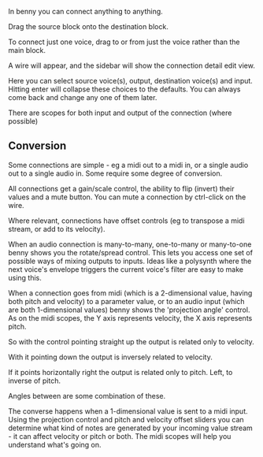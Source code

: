 In benny you can connect anything to anything.

Drag the source block onto the destination block.

To connect just one voice, drag to or from just the voice rather than the main block.

A wire will appear, and the sidebar will show the connection detail edit view.

Here you can select source voice(s), output, destination voice(s) and input. Hitting enter will collapse these choices to the defaults. You can always come back and change any one of them later.

There are scopes for both input and output of the connection (where possible)

## Conversion

Some connections are simple - eg a midi out to a midi in, or a single audio out to a single audio in. Some require some degree of conversion.

All connections get a gain/scale control, the ability to flip (invert) their values and a mute button. You can mute a connection by ctrl-click on the wire.

Where relevant, connections have offset controls (eg to transpose a midi stream, or add to its velocity).

When an audio connection is many-to-many, one-to-many or many-to-one benny shows you the rotate/spread control. This lets you access one set of possible ways of mixing outputs to inputs. Ideas like a polysynth where the next voice's envelope triggers the current voice's filter are easy to make using this.

When a connection goes from midi (which is a 2-dimensional value, having both pitch and velocity) to a parameter value, or to an audio input (which are both 1-dimensional values) benny shows the 'projection angle' control. As on the midi scopes, the Y axis represents velocity, the X axis represents pitch. 

So with the control pointing straight up the output is related only to velocity. 

With it pointing down the output is inversely related to velocity.

If it points horizontally right the output is related only to pitch. Left, to inverse of pitch.

Angles between are some combination of these.

The converse happens when a 1-dimensional value is sent to a midi input. Using the projection control and pitch and velocity offset sliders you can determine what kind of notes are generated by your incoming value stream - it can affect velocity or pitch or both. The midi scopes will help you understand what's going on.
